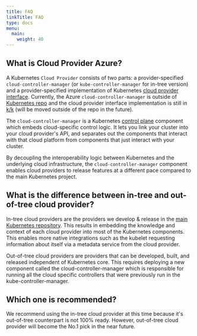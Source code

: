 ```yaml
---
title: FAQ
linkTitle: FAQ
type: docs
menu:
  main:
    weight: 40
---
```


## What is Cloud Provider Azure?

A Kubernetes `Cloud Provider` consists of two parts: a provider-specified `cloud-controller-manager` (or `kube-controller-manager` for in-tree version) and a provider-specified implementation of Kubernetes [cloud provider interface](https://github.com/kubernetes/kubernetes/blob/master/staging/src/k8s.io/cloud-provider/cloud.go). Currently, the Azure `cloud-controller-manager` is outside of [Kubernetes repo](https://github.com/kubernetes/kubernetes) and the cloud provider interface implementation is still in [k/k](https://github.com/kubernetes/kubernetes/staging/src/k8s.io/legacy-cloud-providers/azure) (will be moved outside of the repo in the future). 

The `cloud-controller-manager` is a Kubernetes [control plane](https://kubernetes.io/docs/reference/glossary/?all=true#term-control-plane) component which embeds cloud-specific control logic. It lets you link your cluster into your cloud provider's API, and separates out the components that interact with that cloud platform from components that just interact with your cluster.

By decoupling the interoperability logic between Kubernetes and the underlying cloud infrastructure, the `cloud-controller-manager` component enables cloud providers to release features at a different pace compared to the main Kubernetes project.

## What is the difference between in-tree and out-of-tree cloud provider? 

In-tree cloud providers are the providers we develop & release in the [main Kubernetes repository](https://github.com/kubernetes/kubernetes/tree/master/pkg/cloudprovider/providers). This results in embedding the knowledge and context of each cloud provider into most of the Kubernetes components. This enables more native integrations such as the kubelet requesting information about itself via a metadata service from the cloud provider.

Out-of-tree cloud providers are providers that can be developed, built, and released independent of Kubernetes core. This requires deploying a new component called the cloud-controller-manager which is responsible for running all the cloud specific controllers that were previously run in the kube-controller-manager.

## Which one is recommended? 

We recommend using the in-tree cloud provider at this time because it's out-of-tree counterpart is not 100% ready. However, out-of-tree cloud provider will become the No.1 pick in the near future.
